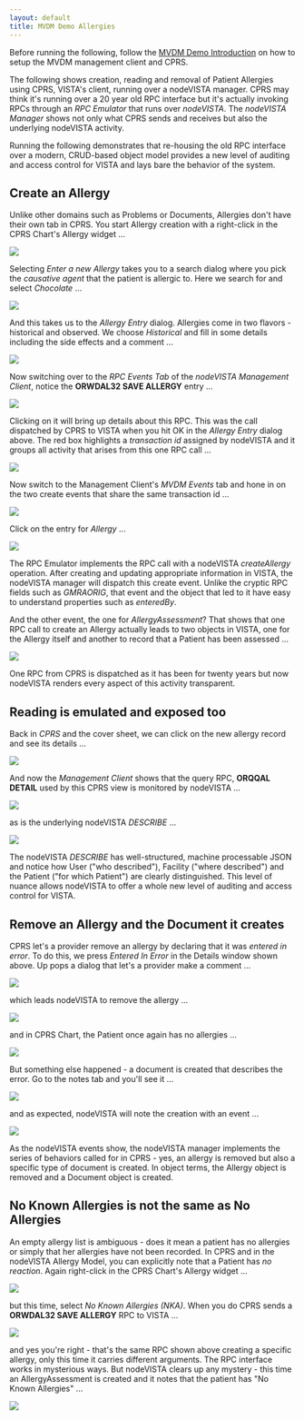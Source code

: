 ```yaml
---
layout: default
title: MVDM Demo Allergies
---
```


Before running the following, follow the [MVDM Demo Introduction](http://vistadataproject.info/demo/) on how to setup the MVDM management client and CPRS. 

The following shows creation, reading and removal of Patient Allergies using CPRS, VISTA's client, running over a nodeVISTA manager. CPRS may think it's running over a 20 year old RPC interface but it's actually invoking RPCs through an _RPC Emulator_ that runs over _nodeVISTA_. The _nodeVISTA Manager_ shows not only what CPRS sends and receives but also the underlying nodeVISTA activity.

Running the following demonstrates that re-housing the old RPC interface over a modern, CRUD-based object model provides a new level of auditing and access control for VISTA and lays bare the behavior of the system.

## Create an Allergy

Unlike other domains such as Problems or Documents, Allergies don't have their own tab in CPRS. You start Allergy creation with a right-click in the CPRS Chart's Allergy widget ...

![](images/allergies/CPRS/allergy-option-select.png)

Selecting _Enter a new Allergy_ takes you to a search dialog where you pick the _causative agent_ that the patient is allergic to. Here we search for and select _Chocolate_ ...

![](images/allergies/CPRS/allergy-search-chocolate.png)

And this takes us to the _Allergy Entry_ dialog. Allergies come in two flavors - historical and observed. We choose _Historical_ and fill in some details including the side effects and a comment ...

![](images/allergies/CPRS/allergy-create-chocolate-h.png)

Now switching over to the _RPC Events Tab_ of the _nodeVISTA Management Client_, notice the **ORWDAL32 SAVE ALLERGY** entry ...

![](images/allergies/management-client/allergy-mc-ORWDAL32-1.png)

Clicking on it will bring up details about this RPC. This was the call dispatched by CPRS to VISTA when you hit OK in the _Allergy Entry_ dialog above. The red box highlights a _transaction id_ assigned by nodeVISTA and it groups all activity that arises from this one RPC call ...

![](images/allergies/management-client/allergy-mc-ORWDAL32-SAVE-ALLERGY-h.png)

Now switch to the Management Client's _MVDM Events_ tab and hone in on the two create events that share the same transaction id ...

![](images/allergies/management-client/allergy-mc-list-alnas-h.png)

Click on the entry for _Allergy_ ...

![](images/allergies/management-client/allergy-mc-create-allergy-h.png)

The RPC Emulator implements the RPC call with a nodeVISTA _createAllergy_ operation. After creating and updating appropriate information in VISTA, the nodeVISTA manager will dispatch this create event. Unlike the cryptic RPC fields such as _GMRAORIG_, that event and the object that led to it have easy to understand properties such as _enteredBy_.

And the other event, the one for _AllergyAssessment_? That shows that one RPC call to create an Allergy actually leads to two objects in VISTA, one for the Allergy itself and another to record that a Patient has been assessed ...

![](images/allergies/management-client/allergy-mc-create-assessment-h.png)

One RPC from CPRS is dispatched as it has been for twenty years but now nodeVISTA renders every aspect of this activity transparent.

## Reading is emulated and exposed too

Back in _CPRS_ and the cover sheet, we can click on the new allergy record and see its details ...

![](images/allergies/CPRS/allergy-cprs-detail-h.png)

And now the _Management Client_ shows that the query RPC, **ORQQAL DETAIL** used by this CPRS view is monitored by nodeVISTA ...

![](images/allergies/management-client/allergy-mc-orqqal-detail-h.png)

as is the underlying nodeVISTA _DESCRIBE_ ...

![](images/allergies/management-client/allergy-mc-describe-h.png)

The nodeVISTA _DESCRIBE_ has well-structured, machine processable JSON and notice how User ("who described"), Facility ("where described") and the Patient ("for which Patient") are clearly distinguished. This level of nuance allows nodeVISTA to offer a whole new level of auditing and access control for VISTA.

## Remove an Allergy and the Document it creates

CPRS let's a provider remove an allergy by declaring that it was _entered in error_. To do this, we press _Entered In Error_ in the Details window shown above. Up pops a dialog that let's a provider make a comment ...

![](images/allergies/CPRS/allergy-cprs-eie-h.png)

which leads nodeVISTA to remove the allergy ...

![](images/allergies/management-client/allergy-mc-mvdm-eie-h.png)

and in CPRS Chart, the Patient once again has no allergies ...

![](images/allergies/CPRS/allergy-cprs-empty-start.png)

But something else happened - a document is created that describes the error. Go to the notes tab and you'll see it ...

![](images/allergies/CPRS/allergy-cprs-document-eie-h.png)

and as expected, nodeVISTA will note the creation with an event ...

![](images/allergies/management-client/allergy-mc-eie-document-create-details-h.png)

As the nodeVISTA events show, the nodeVISTA manager implements the series of behaviors called for in CPRS - yes, an allergy is removed but also a specific type of document is created. In object terms, the Allergy object is removed and a Document object is created.

## No Known Allergies is not the same as No Allergies

An empty allergy list is ambiguous - does it mean a patient has no allergies or simply that her allergies have not been recorded. In CPRS and in the nodeVISTA Allergy Model, you can explicitly note that a Patient has _no reaction_. Again right-click in the CPRS Chart's Allergy widget ...

![](images/allergies/CPRS/allergy-option-select.png)

but this time, select _No Known Allergies (NKA)_. When you do CPRS sends a **ORWDAL32 SAVE ALLERGY** RPC to VISTA ...

![](images/allergies/management-client/allergy-mc-rpc-nka.png)

and yes you're right - that's the same RPC shown above creating a specific allergy, only this time it carries different arguments. The RPC interface works in mysterious ways. But nodeVISTA clears up any mystery - this time an AllergyAssessment is created and it notes that the patient has "No Known Allergies" ...

![](images/allergies/management-client/allergy-mc-allergy-assess-nka.png)  
